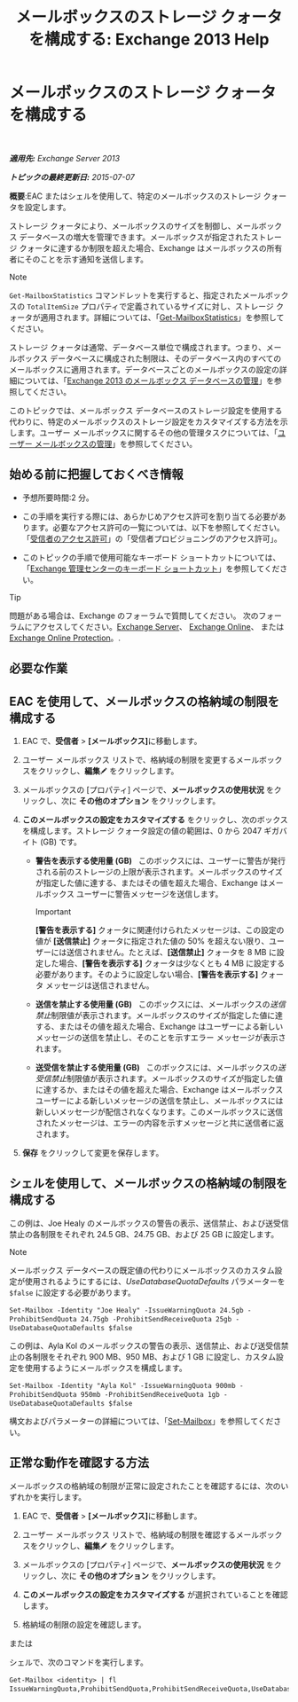 ﻿---
title: 'メールボックスのストレージ クォータを構成する: Exchange 2013 Help'
TOCTitle: メールボックスのストレージ クォータを構成する
ms:assetid: 5f5fe292-c80e-4a0b-b3e6-e193ea5171d0
ms:mtpsurl: https://technet.microsoft.com/ja-jp/library/Aa998353(v=EXCHG.150)
ms:contentKeyID: 50555789
ms.date: 04/24/2018
mtps_version: v=EXCHG.150
ms.translationtype: HT
---

# メールボックスのストレージ クォータを構成する

 

_**適用先:** Exchange Server 2013_

_**トピックの最終更新日:** 2015-07-07_

**概要**:EAC またはシェルを使用して、特定のメールボックスのストレージ クォータを設定します。

ストレージ クォータにより、メールボックスのサイズを制御し、メールボックス データベースの増大を管理できます。メールボックスが指定されたストレージ クォータに達するか制限を超えた場合、Exchange はメールボックスの所有者にそのことを示す通知を送信します。


> [!NOTE]
> <CODE>Get-MailboxStatistics</CODE> コマンドレットを実行すると、指定されたメールボックスの <CODE>TotalItemSize</CODE> プロパティで定義されているサイズに対し、ストレージ クォータが適用されます。詳細については、「<A href="https://technet.microsoft.com/ja-jp/library/bb124612(v=exchg.150)">Get-MailboxStatistics</A>」を参照してください。



ストレージ クォータは通常、データベース単位で構成されます。つまり、メールボックス データベースに構成された制限は、そのデータベース内のすべてのメールボックスに適用されます。データベースごとのメールボックスの設定の詳細については、「[Exchange 2013 のメールボックス データベースの管理](manage-mailbox-databases-in-exchange-2013-exchange-2013-help.md)」を参照してください。

このトピックでは、メールボックス データベースのストレージ設定を使用する代わりに、特定のメールボックスのストレージ設定をカスタマイズする方法を示します。ユーザー メールボックスに関するその他の管理タスクについては、「[ユーザー メールボックスの管理](manage-user-mailboxes-exchange-2013-help.md)」を参照してください。

## 始める前に把握しておくべき情報

  - 予想所要時間:2 分。

  - この手順を実行する際には、あらかじめアクセス許可を割り当てる必要があります。必要なアクセス許可の一覧については、以下を参照してください。「[受信者のアクセス許可](recipients-permissions-exchange-2013-help.md)」の「受信者プロビジョニングのアクセス許可」。

  - このトピックの手順で使用可能なキーボード ショートカットについては、「[Exchange 管理センターのキーボード ショートカット](keyboard-shortcuts-in-the-exchange-admin-center-exchange-online-protection-help.md)」を参照してください。


> [!TIP]
> 問題がある場合は、Exchange のフォーラムで質問してください。 次のフォーラムにアクセスしてください。<A href="https://go.microsoft.com/fwlink/p/?linkid=60612">Exchange Server</A>、 <A href="https://go.microsoft.com/fwlink/p/?linkid=267542">Exchange Online</A>、 または <A href="https://go.microsoft.com/fwlink/p/?linkid=285351">Exchange Online Protection</A>。.



## 必要な作業

## EAC を使用して、メールボックスの格納域の制限を構成する

1.  EAC で、<strong>受信者</strong> \> <strong>\[メールボックス\]</strong>に移動します。

2.  ユーザー メールボックス リストで、格納域の制限を変更するメールボックスをクリックし、<strong>編集</strong>![編集アイコン](images/Bb124582.6f53ccb2-1f13-4c02-bea0-30690e6ea71d(EXCHG.150).gif "編集アイコン") をクリックします。

3.  メールボックスの \[プロパティ\] ページで、<strong>メールボックスの使用状況</strong> をクリックし、次に <strong>その他のオプション</strong> をクリックします。

4.  <strong>このメールボックスの設定をカスタマイズする</strong> をクリックし、次のボックスを構成します。ストレージ クォータ設定の値の範囲は、0 から 2047 ギガバイト (GB) です。
    
      - <strong>警告を表示する使用量 (GB)</strong>   このボックスには、ユーザーに警告が発行される前のストレージの上限が表示されます。メールボックスのサイズが指定した値に達する、またはその値を超えた場合、Exchange はメールボックス ユーザーに警告メッセージを送信します。
        

        > [!IMPORTANT]
        > <STRONG>[警告を表示する]</STRONG> クォータに関連付けられたメッセージは、この設定の値が <STRONG>[送信禁止]</STRONG> クォータに指定された値の 50% を超えない限り、ユーザーには送信されません。たとえば、<STRONG>[送信禁止]</STRONG> クォータを 8 MB に設定した場合、<STRONG>[警告を表示する]</STRONG> クォータは少なくとも 4 MB に設定する必要があります。そのように設定しない場合、<STRONG>[警告を表示する]</STRONG> クォータ メッセージは送信されません。

    
      - <strong>送信を禁止する使用量 (GB)</strong>   このボックスには、メールボックスの*送信禁止*制限値が表示されます。メールボックスのサイズが指定した値に達する、またはその値を超えた場合、Exchange はユーザーによる新しいメッセージの送信を禁止し、そのことを示すエラー メッセージが表示されます。
    
      - <strong>送受信を禁止する使用量 (GB)</strong>   このボックスには、メールボックスの*送受信禁止*制限値が表示されます。メールボックスのサイズが指定した値に達するか、またはその値を超えた場合、Exchange はメールボックス ユーザーによる新しいメッセージの送信を禁止し、メールボックスには新しいメッセージが配信されなくなります。このメールボックスに送信されたメッセージは、エラーの内容を示すメッセージと共に送信者に返されます。

5.  <strong>保存</strong> をクリックして変更を保存します。

## シェルを使用して、メールボックスの格納域の制限を構成する

この例は、Joe Healy のメールボックスの警告の表示、送信禁止、および送受信禁止の各制限をそれぞれ 24.5 GB、24.75 GB、および 25 GB に設定します。


> [!NOTE]
> メールボックス データベースの既定値の代わりにメールボックスのカスタム設定が使用されるようにするには、<EM>UseDatabaseQuotaDefaults</EM> パラメーターを <CODE>$false</CODE> に設定する必要があります。



    Set-Mailbox -Identity "Joe Healy" -IssueWarningQuota 24.5gb -ProhibitSendQuota 24.75gb -ProhibitSendReceiveQuota 25gb -UseDatabaseQuotaDefaults $false

この例は、Ayla Kol のメールボックスの警告の表示、送信禁止、および送受信禁止の各制限をそれぞれ 900 MB、950 MB、および 1 GB に設定し、カスタム設定を使用するようにメールボックスを構成します。

    Set-Mailbox -Identity "Ayla Kol" -IssueWarningQuota 900mb -ProhibitSendQuota 950mb -ProhibitSendReceiveQuota 1gb -UseDatabaseQuotaDefaults $false

構文およびパラメーターの詳細については、「[Set-Mailbox](https://technet.microsoft.com/ja-jp/library/bb123981\(v=exchg.150\))」を参照してください。

## 正常な動作を確認する方法

メールボックスの格納域の制限が正常に設定されたことを確認するには、次のいずれかを実行します。

1.  EAC で、<strong>受信者</strong> \> <strong>\[メールボックス\]</strong>に移動します。

2.  ユーザー メールボックス リストで、格納域の制限を確認するメールボックスをクリックし、<strong>編集</strong>![編集アイコン](images/Bb124582.6f53ccb2-1f13-4c02-bea0-30690e6ea71d(EXCHG.150).gif "編集アイコン") をクリックします。

3.  メールボックスの \[プロパティ\] ページで、<strong>メールボックスの使用状況</strong> をクリックし、次に <strong>その他のオプション</strong> をクリックします。

4.  <strong>このメールボックスの設定をカスタマイズする</strong> が選択されていることを確認します。

5.  格納域の制限の設定を確認します。

または

シェルで、次のコマンドを実行します。

    Get-Mailbox <identity> | fl IssueWarningQuota,ProhibitSendQuota,ProhibitSendReceiveQuota,UseDatabaseQuotaDefaults

